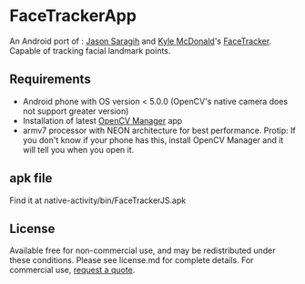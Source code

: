 # FaceTrackerApp

An Android port of : [Jason Saragih](http://jsaragih.org/) and [Kyle McDonald](http://kylemcdonald.net/)'s [FaceTracker](https://github.com/kylemcdonald/FaceTracker). Capable of tracking facial landmark points.  

## Requirements

+ Android phone with OS version \< 5.0.0 (OpenCV's native camera does not support greater version)
+ Installation of latest [OpenCV Manager](https://play.google.com/store/apps/details?id=org.opencv.engine&hl=en) app
+ armv7 processor with NEON architecture for best performance. Protip: If you don't know if your phone has this, install OpenCV Manager and it will tell you when you open it. 

## apk file

Find it at native-activity/bin/FaceTrackerJS.apk

## License

Available free for non-commercial use, and may be redistributed under these conditions. Please see license.md for complete details. For commercial use, [request a quote](http://facetracker.net/quote/).

